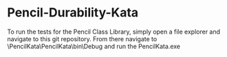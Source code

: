 # Pencil-Durability-Kata
To run the tests for the Pencil Class Library, simply open a file explorer and navigate to this git repository.
From there navigate to  \PencilKata\PencilKata\bin\Debug and run the PencilKata.exe
